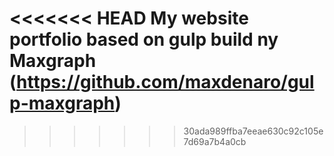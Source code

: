 <<<<<<< HEAD
My website portfolio based on gulp build ny Maxgraph (https://github.com/maxdenaro/gulp-maxgraph)
=======

>>>>>>> 30ada989ffba7eeae630c92c105e7d69a7b4a0cb
